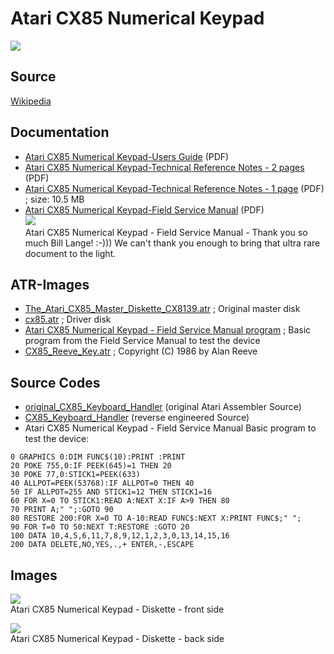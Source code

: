 # Atari CX85 Numerical Keypad  
![](attachments/AtariCX85%2FAtari-CX85.jpg)  
  
## Source  
[Wikipedia](http://en.wikipedia.org/wiki/Atari_8-bit_computer_peripherals)  
## Documentation  
- [Atari CX85 Numerical Keypad-Users Guide](attachments/Atari_CX85_Numerical_Keypad-User_s_Guide.pdf) (PDF)  
- [Atari CX85 Numerical Keypad-Technical Reference Notes - 2 pages](attachments/Atari_CX85_Numerical_Keypad-Technical_Reference_Notes.pdf) (PDF)  
- [Atari CX85 Numerical Keypad-Technical Reference Notes - 1 page](attachments/Atari_CX85_Numerical_Keypad_Technical_Reference_Notes_1_page.pdf) (PDF) ; size: 10.5 MB  
- [Atari CX85 Numerical Keypad-Field Service Manual](attachments/atari_cx85_field_service_manual_screen.pdf) (PDF)  
![](attachments/CX+85+Field+Service+Manual.jpg)  
Atari CX85 Numerical Keypad - Field Service Manual - Thank you so much Bill Lange! :-))) We can't thank you enough to bring that ultra rare document to the light.  
  
## ATR-Images  
- [The_Atari_CX85_Master_Diskette_CX8139.atr](attachments/The_Atari_CX85_Master_Diskette_CX8139.atr) ; Original master disk  
- [cx85.atr](attachments/cx85.atr) ; Driver disk  
- [Atari CX85 Numerical Keypad - Field Service Manual program](attachments/Atari_CX85_Numerical_Keypad-Field_Service_Manual_Program.atr) ; Basic program from the Field Service Manual to test the device  
- [CX85_Reeve_Key.atr](attachments/CX85_Reeve_Key.atr) ; Copyright (C) 1986 by Alan Reeve  
  
## Source Codes  
- [original_CX85_Keyboard_Handler](../original_CX85_Keyboard_Handler/index.md) (original Atari Assembler Source)  
- [CX85_Keyboard_Handler](../CX85_Keyboard_Handler/index.md) (reverse engineered Source)  
- Atari CX85 Numerical Keypad - Field Service Manual Basic program to test the device:  
```
0 GRAPHICS 0:DIM FUNC$(10):PRINT :PRINT 
20 POKE 755,0:IF PEEK(645)=1 THEN 20
30 POKE 77,0:STICK1=PEEK(633)
40 ALLPOT=PEEK(53768):IF ALLPOT=0 THEN 40
50 IF ALLPOT=255 AND STICK1=12 THEN STICK1=16
60 FOR X=0 TO STICK1:READ A:NEXT X:IF A>9 THEN 80
70 PRINT A;" ";:GOTO 90
80 RESTORE 200:FOR X=0 TO A-10:READ FUNC$:NEXT X:PRINT FUNC$;" ";
90 FOR T=0 TO 50:NEXT T:RESTORE :GOTO 20
100 DATA 10,4,5,6,11,7,8,9,12,1,2,3,0,13,14,15,16
200 DATA DELETE,NO,YES,.,+ ENTER,-,ESCAPE
```
  
## Images  
![](attachments/AtariCX85%2FCX85_1.jpg)  
Atari CX85 Numerical Keypad - Diskette - front side  
  
![](attachments/AtariCX85%2FCX85_2.jpg)  
Atari CX85 Numerical Keypad - Diskette - back side  
